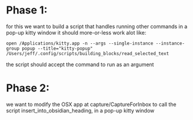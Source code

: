 
# Phase 1:
for this we want to build a script that handles running other commands in a pop-up kitty window
it should more-or-less work alot like: 

```
open /Applications/kitty.app -n --args --single-instance --instance-group popup --title="kitty-popup" /Users/jeff/.config/scripts/building_blocks/read_selected_text
```

the script should accept the command to run as an argument

# Phase 2:
we want to modify the OSX app at capture/CaptureForInbox to call the script insert_into_obsidian_heading, in a pop-up kitty window

